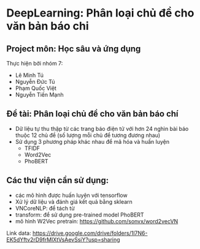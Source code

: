 # DeepLearning: Phân loại chủ đề cho văn bản báo chi
## Project môn: Học sâu và ứng dụng
Thực hiện bởi nhóm 7:
- Lê Minh Tú
- Nguyễn Đức Tú
- Phạm Quốc Việt
- Nguyễn Tiến Mạnh

## Đề tài: Phân loại chủ đề cho văn bản báo chí
- Dữ liệu tự thu thập từ các trang báo điện tử với hơn 24 nghìn bài báo thuộc 12 chủ đề (số lượng mỗi chủ để tương đương nhau)
- Sử dụng 3 phương pháp khác nhau để mã hóa và huấn luyện
  + TFIDF
  + Word2Vec
  + PhoBERT

## Các thư viện cần sử dụng:
- các mô hình được huấn luyện với tensorflow
-  Xử lý dữ liệu và đánh giá kết quả bằng sklearn
- VNCoreNLP: để tách từ
- transform: để sử dụng pre-trained model PhoBERT
- mô hình W2Vec pretrain: https://github.com/sonvx/word2vecVN

Link data: https://drive.google.com/drive/folders/1l7N6-EK5dYftv2rD9frMlXtVsAevSsiY?usp=sharing
